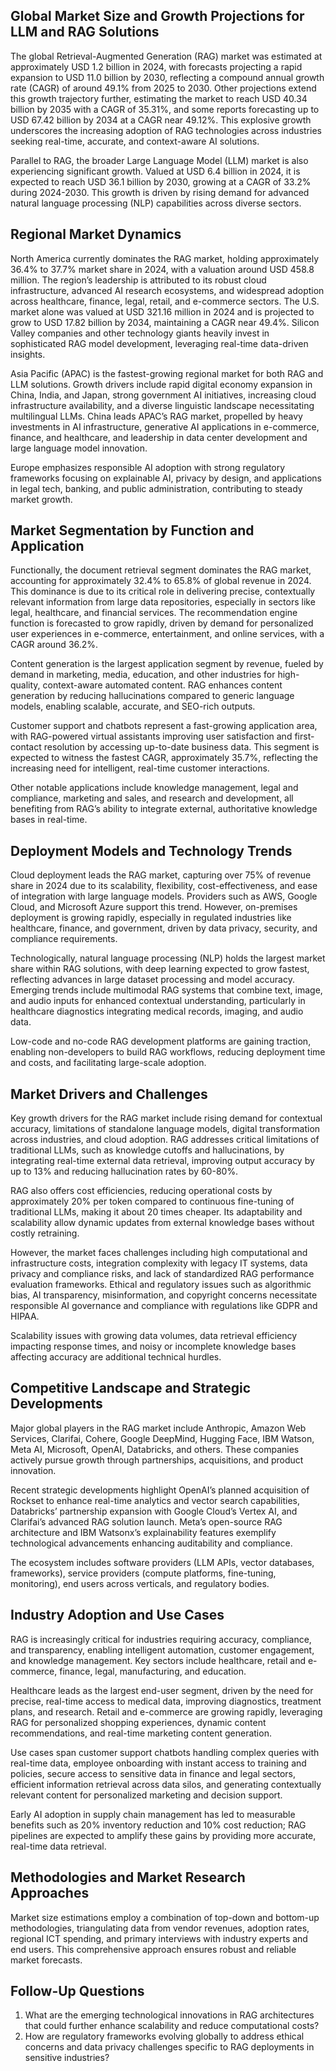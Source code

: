 ## Global Market Size and Growth Projections for LLM and RAG Solutions
The global Retrieval-Augmented Generation (RAG) market was estimated at approximately USD 1.2 billion in 2024, with forecasts projecting a rapid expansion to USD 11.0 billion by 2030, reflecting a compound annual growth rate (CAGR) of around 49.1% from 2025 to 2030. Other projections extend this growth trajectory further, estimating the market to reach USD 40.34 billion by 2035 with a CAGR of 35.31%, and some reports forecasting up to USD 67.42 billion by 2034 at a CAGR near 49.12%. This explosive growth underscores the increasing adoption of RAG technologies across industries seeking real-time, accurate, and context-aware AI solutions.

Parallel to RAG, the broader Large Language Model (LLM) market is also experiencing significant growth. Valued at USD 6.4 billion in 2024, it is expected to reach USD 36.1 billion by 2030, growing at a CAGR of 33.2% during 2024-2030. This growth is driven by rising demand for advanced natural language processing (NLP) capabilities across diverse sectors.

## Regional Market Dynamics
North America currently dominates the RAG market, holding approximately 36.4% to 37.7% market share in 2024, with a valuation around USD 458.8 million. The region’s leadership is attributed to its robust cloud infrastructure, advanced AI research ecosystems, and widespread adoption across healthcare, finance, legal, retail, and e-commerce sectors. The U.S. market alone was valued at USD 321.16 million in 2024 and is projected to grow to USD 17.82 billion by 2034, maintaining a CAGR near 49.4%. Silicon Valley companies and other technology giants heavily invest in sophisticated RAG model development, leveraging real-time data-driven insights.

Asia Pacific (APAC) is the fastest-growing regional market for both RAG and LLM solutions. Growth drivers include rapid digital economy expansion in China, India, and Japan, strong government AI initiatives, increasing cloud infrastructure availability, and a diverse linguistic landscape necessitating multilingual LLMs. China leads APAC’s RAG market, propelled by heavy investments in AI infrastructure, generative AI applications in e-commerce, finance, and healthcare, and leadership in data center development and large language model innovation.

Europe emphasizes responsible AI adoption with strong regulatory frameworks focusing on explainable AI, privacy by design, and applications in legal tech, banking, and public administration, contributing to steady market growth.

## Market Segmentation by Function and Application
Functionally, the document retrieval segment dominates the RAG market, accounting for approximately 32.4% to 65.8% of global revenue in 2024. This dominance is due to its critical role in delivering precise, contextually relevant information from large data repositories, especially in sectors like legal, healthcare, and financial services. The recommendation engine function is forecasted to grow rapidly, driven by demand for personalized user experiences in e-commerce, entertainment, and online services, with a CAGR around 36.2%.

Content generation is the largest application segment by revenue, fueled by demand in marketing, media, education, and other industries for high-quality, context-aware automated content. RAG enhances content generation by reducing hallucinations compared to generic language models, enabling scalable, accurate, and SEO-rich outputs.

Customer support and chatbots represent a fast-growing application area, with RAG-powered virtual assistants improving user satisfaction and first-contact resolution by accessing up-to-date business data. This segment is expected to witness the fastest CAGR, approximately 35.7%, reflecting the increasing need for intelligent, real-time customer interactions.

Other notable applications include knowledge management, legal and compliance, marketing and sales, and research and development, all benefiting from RAG’s ability to integrate external, authoritative knowledge bases in real-time.

## Deployment Models and Technology Trends
Cloud deployment leads the RAG market, capturing over 75% of revenue share in 2024 due to its scalability, flexibility, cost-effectiveness, and ease of integration with large language models. Providers such as AWS, Google Cloud, and Microsoft Azure support this trend. However, on-premises deployment is growing rapidly, especially in regulated industries like healthcare, finance, and government, driven by data privacy, security, and compliance requirements.

Technologically, natural language processing (NLP) holds the largest market share within RAG solutions, with deep learning expected to grow fastest, reflecting advances in large dataset processing and model accuracy. Emerging trends include multimodal RAG systems that combine text, image, and audio inputs for enhanced contextual understanding, particularly in healthcare diagnostics integrating medical records, imaging, and audio data.

Low-code and no-code RAG development platforms are gaining traction, enabling non-developers to build RAG workflows, reducing deployment time and costs, and facilitating large-scale adoption.

## Market Drivers and Challenges
Key growth drivers for the RAG market include rising demand for contextual accuracy, limitations of standalone language models, digital transformation across industries, and cloud adoption. RAG addresses critical limitations of traditional LLMs, such as knowledge cutoffs and hallucinations, by integrating real-time external data retrieval, improving output accuracy by up to 13% and reducing hallucination rates by 60-80%.

RAG also offers cost efficiencies, reducing operational costs by approximately 20% per token compared to continuous fine-tuning of traditional LLMs, making it about 20 times cheaper. Its adaptability and scalability allow dynamic updates from external knowledge bases without costly retraining.

However, the market faces challenges including high computational and infrastructure costs, integration complexity with legacy IT systems, data privacy and compliance risks, and lack of standardized RAG performance evaluation frameworks. Ethical and regulatory issues such as algorithmic bias, AI transparency, misinformation, and copyright concerns necessitate responsible AI governance and compliance with regulations like GDPR and HIPAA.

Scalability issues with growing data volumes, data retrieval efficiency impacting response times, and noisy or incomplete knowledge bases affecting accuracy are additional technical hurdles.

## Competitive Landscape and Strategic Developments
Major global players in the RAG market include Anthropic, Amazon Web Services, Clarifai, Cohere, Google DeepMind, Hugging Face, IBM Watson, Meta AI, Microsoft, OpenAI, Databricks, and others. These companies actively pursue growth through partnerships, acquisitions, and product innovation.

Recent strategic developments highlight OpenAI’s planned acquisition of Rockset to enhance real-time analytics and vector search capabilities, Databricks’ partnership expansion with Google Cloud’s Vertex AI, and Clarifai’s advanced RAG solution launch. Meta’s open-source RAG architecture and IBM Watsonx’s explainability features exemplify technological advancements enhancing auditability and compliance.

The ecosystem includes software providers (LLM APIs, vector databases, frameworks), service providers (compute platforms, fine-tuning, monitoring), end users across verticals, and regulatory bodies.

## Industry Adoption and Use Cases
RAG is increasingly critical for industries requiring accuracy, compliance, and transparency, enabling intelligent automation, customer engagement, and knowledge management. Key sectors include healthcare, retail and e-commerce, finance, legal, manufacturing, and education.

Healthcare leads as the largest end-user segment, driven by the need for precise, real-time access to medical data, improving diagnostics, treatment plans, and research. Retail and e-commerce are growing rapidly, leveraging RAG for personalized shopping experiences, dynamic content recommendations, and real-time marketing content generation.

Use cases span customer support chatbots handling complex queries with real-time data, employee onboarding with instant access to training and policies, secure access to sensitive data in finance and legal sectors, efficient information retrieval across data silos, and generating contextually relevant content for personalized marketing and decision support.

Early AI adoption in supply chain management has led to measurable benefits such as 20% inventory reduction and 10% cost reduction; RAG pipelines are expected to amplify these gains by providing more accurate, real-time data retrieval.

## Methodologies and Market Research Approaches
Market size estimations employ a combination of top-down and bottom-up methodologies, triangulating data from vendor revenues, adoption rates, regional ICT spending, and primary interviews with industry experts and end users. This comprehensive approach ensures robust and reliable market forecasts.

## Follow-Up Questions
1. What are the emerging technological innovations in RAG architectures that could further enhance scalability and reduce computational costs?
2. How are regulatory frameworks evolving globally to address ethical concerns and data privacy challenges specific to RAG deployments in sensitive industries?